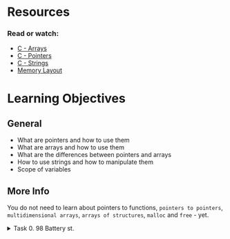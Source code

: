 # Resources

### Read or watch:

   * [C - Arrays](https://www.tutorialspoint.com/cprogramming/c_arrays.htm)
   * [C - Pointers](https://intranet.alxswe.com/rltoken/oyHybzYBeFiLUMALpb_usA)
   * [C - Strings](https://intranet.alxswe.com/rltoken/sUeh9qDyW9pePOfJIpx_Bw)
   * [Memory Layout](https://intranet.alxswe.com/rltoken/0k6CD2ZMzSFOMUxMOBiAlQ)

# Learning Objectives
## General

   * What are pointers and how to use them
   * What are arrays and how to use them
   * What are the differences between pointers and arrays
   * How to use strings and how to manipulate them
   * Scope of variables

## More Info
You do not need to learn about pointers to functions, `pointers to pointers`, `multidimensional arrays`, `arrays of structures`, `malloc` and `free` - yet.

<details>
    <summary>Task 0. 98 Battery st. </summary>
<p>
Write a function that takes a pointer to an int as parameter and updates the value it points to to 98.

   * Prototype: `void reset_to_98(int *n);`
</p>
```bash
julien@ubuntu:~/0x05$ cat 0-main.c
#include "main.h"
#include <stdio.h>

/**
 * main - check the code 
 *
 * Return: Always 0.
 */
int main(void)
{
    int n;

    n = 402;
    printf("n=%d\n", n);
    reset_to_98(&n);
    printf("n=%d\n", n);
    return (0);
}
julien@ubuntu:~/0x05$ gcc -Wall -pedantic -Werror -Wextra -std=gnu89 0-main.c 0-reset_to_98.c -o 0-98
julien@ubuntu:~/0x05$ ./0-98 
n=402
n=98
julien@ubuntu:~/0x05$ 
```
</details>


